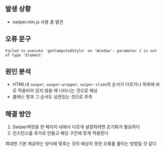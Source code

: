 ## 발생 상황

- swiper.min.js 사용 중 발견

## 오류 문구

```
Failed to execute 'getComputedStyle' on 'Window': parameter 1 is not of type 'Element'
```

## 원인 분석

- HTML내 `swiper`, `swiper-wrapper`, `swiper-slide`의 순서가 다르거나 하위에 바로 적용되어 있지 않을 때 나타나는 것으로 예상
- 클래스 명과 그 순서도 상관있는 것으로 추측

## 해결 방안

1. Swiper여럿을 한 페이지 내에서 다르게 설정하려면 초기화가 필요하다
2. 인스턴스를 추가로 만들고 해당 구간에 맞게 적용한다

최대한 기본 제공하는 양식에 맞추는 것이 예상치 못한 오류를 줄이는 방법일 것 같다
